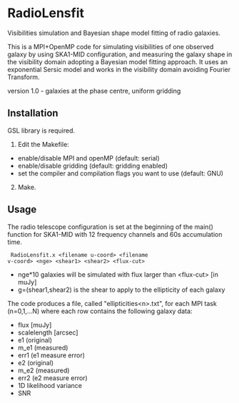 # RadioLensfit 

Visibilities simulation and Bayesian shape model fitting of radio galaxies.

This is a MPI+OpenMP code for simulating visibilities of one observed galaxy by using SKA1-MID configuration, and measuring the galaxy shape in the visibility domain adopting  a Bayesian model fitting approach. It uses an exponential Sersic model and works in the visibility domain avoiding Fourier Transform.

version 1.0 - galaxies at the phase centre, uniform gridding

## Installation

GSL library is required.

1) Edit the Makefile:
- enable/disable MPI and openMP (default: serial)
- enable/disable gridding (default: gridding enabled)
- set the compiler and compilation flags you want to use (default: GNU)

2) Make.

## Usage
The radio telescope configuration is set at the beginning of the main() function for SKA1-MID with 12 frequency channels and 60s accumulation time.

<code> RadioLensfit.x \<filename u-coord\> \<filename v-coord\> \<nge\> \<shear1\> \<shear2\> \<flux-cut\> </code>

- nge*10 galaxies will be simulated with flux larger than \<flux-cut\> [in muJy]
- g=(shear1,shear2) is the shear to apply to the ellipticity of each galaxy

The code produces a file, called "ellipticities\<n\>.txt", for each MPI task (n=0,1,...N) where each row contains the following galaxy data:
>
- flux [muJy]
- scalelength [arcsec]
- e1 (original)
- m_e1 (measured) 
- err1 (e1 measure error) 
- e2 (original) 
- m_e2 (measured)
- err2 (e2 measure error)
- 1D likelihood variance
- SNR

